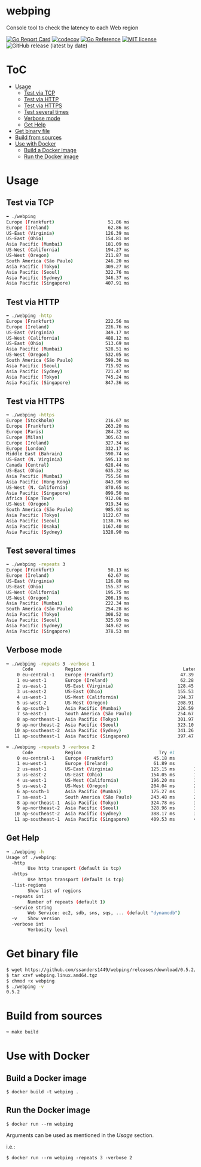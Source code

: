 # webping
Console tool to check the latency to each Web region

[![Go Report Card](https://goreportcard.com/badge/github.com/ssanders1449/webping)](https://goreportcard.com/report/github.com/ssanders1449/webping)
[![codecov](https://codecov.io/gh/ssanders1449/webping/branch/master/graph/badge.svg)](https://codecov.io/gh/ssanders1449/webping)
[![Go Reference](https://pkg.go.dev/badge/github.com/ssanders1449/webping.svg)](https://pkg.go.dev/github.com/ssanders1449/webping)
[![MIT license](https://img.shields.io/badge/license-MIT-brightgreen.svg)](https://opensource.org/licenses/MIT)
![GitHub release (latest by date)](https://img.shields.io/github/v/release/ssanders1449/webping)

# ToC

* [Usage](#usage)
  * [Test via TCP](#test-via-tcp)
  * [Test via HTTP](#test-via-http)
  * [Test via HTTPS](#test-via-https)
  * [Test several times](#test-several-times)
  * [Verbose mode](#verbose-mode)
  * [Get Help](#get-help)
* [Get binary file](#get-binary-file)
* [Build from sources](#build-from-sources)
* [Use with Docker](#use-with-docker)
  * [Build a Docker image](#build-a-docker-image)
  * [Run the Docker image](#run-the-docker-image)

# Usage

## Test via TCP

```bash
➥ ./webping
Europe (Frankfurt)                    51.86 ms
Europe (Ireland)                      62.86 ms
US-East (Virginia)                   126.39 ms
US-East (Ohio)                       154.81 ms
Asia Pacific (Mumbai)                181.09 ms
US-West (California)                 194.27 ms
US-West (Oregon)                     211.87 ms
South America (São Paulo)            246.20 ms
Asia Pacific (Tokyo)                 309.27 ms
Asia Pacific (Seoul)                 322.76 ms
Asia Pacific (Sydney)                346.37 ms
Asia Pacific (Singapore)             407.91 ms
```

## Test via HTTP

```bash
➥ ./webping -http
Europe (Frankfurt)                   222.56 ms
Europe (Ireland)                     226.76 ms
US-East (Virginia)                   349.17 ms
US-West (California)                 488.12 ms
US-East (Ohio)                       513.69 ms
Asia Pacific (Mumbai)                528.51 ms
US-West (Oregon)                     532.05 ms
South America (São Paulo)            599.36 ms
Asia Pacific (Seoul)                 715.92 ms
Asia Pacific (Sydney)                721.47 ms
Asia Pacific (Tokyo)                 745.24 ms
Asia Pacific (Singapore)             847.36 ms
```

## Test via HTTPS

```bash
➥ ./webping -https
Europe (Stockholm)                   216.67 ms
Europe (Frankfurt)                   263.20 ms
Europe (Paris)                       284.32 ms
Europe (Milan)                       305.63 ms
Europe (Ireland)                     327.34 ms
Europe (London)                      332.17 ms
Middle East (Bahrain)                590.74 ms
US-East (N. Virginia)                595.13 ms
Canada (Central)                     628.44 ms
US-East (Ohio)                       635.32 ms
Asia Pacific (Mumbai)                755.56 ms
Asia Pacific (Hong Kong)             843.90 ms
US-West (N. California)              870.65 ms
Asia Pacific (Singapore)             899.50 ms
Africa (Cape Town)                   912.06 ms
US-West (Oregon)                     919.34 ms
South America (São Paulo)            985.93 ms
Asia Pacific (Tokyo)                1122.67 ms
Asia Pacific (Seoul)                1138.76 ms
Asia Pacific (Osaka)                1167.40 ms
Asia Pacific (Sydney)               1328.90 ms
```

## Test several times

```bash
➥ ./webping -repeats 3
Europe (Frankfurt)                    50.13 ms
Europe (Ireland)                      62.67 ms
US-East (Virginia)                   126.88 ms
US-East (Ohio)                       155.37 ms
US-West (California)                 195.75 ms
US-West (Oregon)                     206.19 ms
Asia Pacific (Mumbai)                222.34 ms
South America (São Paulo)            254.28 ms
Asia Pacific (Tokyo)                 308.52 ms
Asia Pacific (Seoul)                 325.93 ms
Asia Pacific (Sydney)                349.62 ms
Asia Pacific (Singapore)             378.53 ms
```

## Verbose mode

```bash
➥ ./webping -repeats 3 -verbose 1
      Code            Region                                      Latency
    0 eu-central-1    Europe (Frankfurt)                         47.39 ms
    1 eu-west-1       Europe (Ireland)                           62.28 ms
    2 us-east-1       US-East (Virginia)                        128.45 ms
    3 us-east-2       US-East (Ohio)                            155.53 ms
    4 us-west-1       US-West (California)                      194.37 ms
    5 us-west-2       US-West (Oregon)                          208.91 ms
    6 ap-south-1      Asia Pacific (Mumbai)                     226.59 ms
    7 sa-east-1       South America (São Paulo)                 254.67 ms
    8 ap-northeast-1  Asia Pacific (Tokyo)                      301.97 ms
    9 ap-northeast-2  Asia Pacific (Seoul)                      323.10 ms
   10 ap-southeast-2  Asia Pacific (Sydney)                     341.26 ms
   11 ap-southeast-1  Asia Pacific (Singapore)                  397.47 ms
```

```bash
➥ ./webping -repeats 3 -verbose 2
      Code            Region                             Try #1          Try #2          Try #3     Avg Latency
    0 eu-central-1    Europe (Frankfurt)               45.18 ms        45.46 ms        45.68 ms        45.44 ms
    1 eu-west-1       Europe (Ireland)                 61.89 ms        62.99 ms        62.98 ms        62.62 ms
    2 us-east-1       US-East (Virginia)              125.15 ms       126.75 ms       126.49 ms       126.13 ms
    3 us-east-2       US-East (Ohio)                  154.05 ms       154.28 ms       153.53 ms       153.96 ms
    4 us-west-1       US-West (California)            196.20 ms       195.05 ms       193.76 ms       195.00 ms
    5 us-west-2       US-West (Oregon)                204.04 ms       203.97 ms       203.84 ms       203.95 ms
    6 ap-south-1      Asia Pacific (Mumbai)           175.27 ms       300.68 ms       172.18 ms       216.05 ms
    7 sa-east-1       South America (São Paulo)       243.48 ms       247.12 ms       248.32 ms       246.31 ms
    8 ap-northeast-1  Asia Pacific (Tokyo)            324.78 ms       312.70 ms       319.02 ms       318.83 ms
    9 ap-northeast-2  Asia Pacific (Seoul)            328.96 ms       327.65 ms       326.17 ms       327.59 ms
   10 ap-southeast-2  Asia Pacific (Sydney)           388.17 ms       347.74 ms       393.58 ms       376.50 ms
   11 ap-southeast-1  Asia Pacific (Singapore)        409.53 ms       403.61 ms       405.84 ms       406.33 ms
```

## Get Help

```bash
➜ ./webping -h
Usage of ./webping:
  -http
    	Use http transport (default is tcp)
  -https
    	Use https transport (default is tcp)
  -list-regions
    	Show list of regions
  -repeats int
    	Number of repeats (default 1)
  -service string
    	Web Service: ec2, sdb, sns, sqs, ... (default "dynamodb")
  -v	Show version
  -verbose int
    	Verbosity level
```

# Get binary file

```bash
$ wget https://github.com/ssanders1449/webping/releases/download/0.5.2/webping.linux.amd64.tgz
$ tar xzvf webping.linux.amd64.tgz
$ chmod +x webping
$ ./webping -v
0.5.2
```

# Build from sources

```bash
➥ make build
```

# Use with Docker
## Build a Docker image

```
$ docker build -t webping .
```

## Run the Docker image
```
$ docker run --rm webping
```

Arguments can be used as mentioned in the _Usage_ section.

i.e.:
```
$ docker run --rm webping -repeats 3 -verbose 2
```
